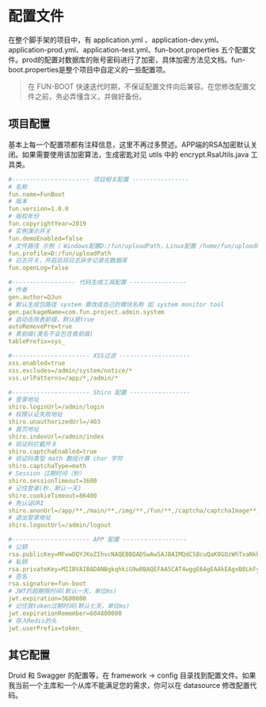 # 配置文件

在整个脚手架的项目中，有 application.yml 、application-dev.yml、application-prod.yml、application-test.yml、fun-boot.properties 五个配置文件。prod的配置对数据库的账号密码进行了加密，具体加密方法见文档。fun-boot.properties是整个项目中自定义的一些配置项。

> 在 FUN-BOOT 快速迭代时期，不保证配置文件向后兼容。在您修改配置文件之前，务必弄懂含义，并做好备份。

## 项目配置

基本上每一个配置项都有注释信息，这里不再过多赘述。APP端的RSA加密默认关闭。如果需要使用该加密算法，生成密匙对见 utils 中的 encrypt.RsaUtils.java 工具类。

```yaml
#---------------------- 项目相关配置 ----------------
# 名称
fun.name=FunBoot
# 版本
fun.version=1.0.0
# 版权年份
fun.copyrightYear=2019
# 实例演示开关
fun.demoEnabled=false
# 文件路径 示例（ Windows配置D:/fun/uploadPath，Linux配置 /home/fun/uploadPath）
fun.profile=D:/fun/uploadPath
# 日志开关，开启后将日志异步记录在数据库
fun.openLog=false

#------------------ 代码生成工具配置 ----------------
# 作者
gen.author=DJun
# 默认生成包路径 system 需改成自己的模块名称 如 system monitor tool
gen.packageName=com.fun.project.admin.system
# 自动去除表前缀，默认是true
autoRemovePre=true
# 表前缀(类名不会包含表前缀)
tablePrefix=sys_

#---------------------- XSS过滤 --------------------
xss.enabled=true
xss.excludes=/admin/system/notice/*
xss.urlPatterns=/app/*,/admin/*

#---------------------- Shiro 配置 -----------------
# 登录地址
shiro.loginUrl=/admin/login
# 权限认证失败地址
shiro.unauthorizedUrl=/403
# 首页地址
shiro.indexUrl=/admin/index
# 验证码拦截开关
shiro.captchaEnabled=true
# 验证码类型 math 数组计算 char 字符
shiro.captchaType=math
# Session 过期时间（秒）
shiro.sessionTimeout=3600
# 记住登录(秒，默认一天)
shiro.cookieTimeout=86400
# 免认证URI
shiro.anonUrl=/app/**,/main/**,/img/**,/fun/**,/captcha/captchaImage**,/admin/login/**
# 退出登录地址
shiro.logoutUrl=/admin/logout

#---------------------- APP 配置 ------------------
# 公钥
rsa.publicKey=MFwwDQYJKoZIhvcNAQEBBQADSwAwSAJBAIMQdC5BcuQaK0GOzWhTxaNkksXMm6vWtpBQ_nFlU1wPIGeU0s9X4mWvqQHFvyACXIJaCCWZxTvsXnfNW12jTm8CAwEAAQ
# 私钥
rsa.privateKey=MIIBVAIBADANBgkqhkiG9w0BAQEFAASCAT4wggE6AgEAAkEAgxB0LkFy5BorQY7NaFPFo2SSxcybq9a2kFD-cWVTXA8gZ5TSz1fiZa-pAcW_IAJcgloIJZnFO-xed81bXaNObwIDAQABAkAjFl-UFo90g5D6_wj8mhi6Em28qHcwfM3pOtWzc-XqKfqgnh9bZ18tBiwiIkJRw3P-i2FrM4KiKe0ZfAzbDpSpAiEA3jGRgUrSyPhPPLc98ztVgK77fBAEjAjEdtEl-IlE3jMCIQCXAWa6RhL9JN5e5F9uVcnTUbF0P6ZiioEcWQ5zyGXa1QIgDGwZBnF4d2Pqiip0fDTFAvzFcpoypuGWmk33IX4LK6ECIQCMJ8TNR5UAWGP890KMChwVg1GNcDZiZ-OGCDKdzHadMQIgRJCG5NpeX4myojOeFgCFGEp4ace2NW8vnLBkElz8ego
# 签名
rsa.signature=fun-boot
# JWT的超期限时间(默认一天，单位ms)
jwt.expiration=3600000
# 记住我token过期时间(默认七天，单位ms)
jwt.expirationRemember=604800000
# 存入Redis的头
jwt.userPrefix=token_

```

## 其它配置

Druid 和 Swagger 的配置等，在 framework -> config 目录找到配置文件。如果我当前一个主库和一个从库不能满足您的需求，你可以在 datasource 修改配置代码。


